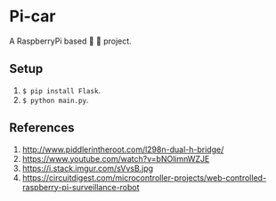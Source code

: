 # Pi-car

A RaspberryPi based 🤖️ 🚗 project.

## Setup

1. `$ pip install Flask`.
1. `$ python main.py`.

## References

1. http://www.piddlerintheroot.com/l298n-dual-h-bridge/
1. https://www.youtube.com/watch?v=bNOlimnWZJE
1. https://i.stack.imgur.com/sVvsB.jpg
1. https://circuitdigest.com/microcontroller-projects/web-controlled-raspberry-pi-surveillance-robot
